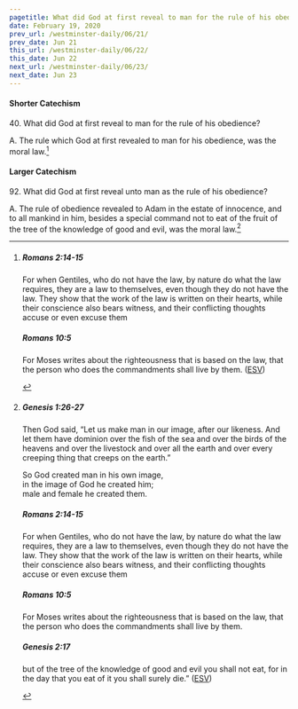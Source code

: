 ```yaml
---
pagetitle: What did God at first reveal to man for the rule of his obedience?
date: February 19, 2020
prev_url: /westminster-daily/06/21/
prev_date: Jun 21
this_url: /westminster-daily/06/22/
this_date: Jun 22
next_url: /westminster-daily/06/23/
next_date: Jun 23
---
```


#### Shorter Catechism

40\. What did God at first reveal to man for the rule of his obedience?

A. The rule which God at first revealed to man for his obedience, was the moral law.[^fnref:wsc1]


[^fnref:wsc1]: <div class="esv"><h5>Romans 2:14-15</h5> <div class="esv-text"><p id="p45002014.01-1">For when Gentiles, who do not have the law, by nature do what the law requires, they are a law to themselves, even though they do not have the law. They show that the work of the law is written on their hearts, while their conscience also bears witness, and their conflicting thoughts accuse or even excuse them</p> </div><h5>Romans 10:5</h5> <div class="esv-text"> <p id="p45010005.07-2">For Moses writes about the righteousness that is based on the law, that the person who does the commandments shall live by them.  (<a href="http://www.esv.org" class="copyright">ESV</a>)</p> </div> </div>


#### Larger Catechism

92\. What did God at first reveal unto man as the rule of his obedience?

A. The rule of obedience revealed to Adam in the estate of innocence, and to all mankind in him, besides a special command not to eat of the fruit of the tree of the knowledge of good and evil, was the moral law.[^fnref:wlc1]


[^fnref:wlc1]: <div class="esv"><h5>Genesis 1:26-27</h5> <div class="esv-text"><p id="p01001026.01-1">Then God said, &#8220;Let us make man in our image, after our likeness. And let them have dominion over the fish of the sea and over the birds of the heavens and over the livestock and over all the earth and over every creeping thing that creeps on the earth.&#8221;</p>  <div class="block-indent"> <p class="line-group" id="p01001027.01-1">So God created man in his own image,<br /> <span class="indent"></span>in the image of God he created him;<br /> <span class="indent"></span>male and female he created them.</p> </div> </div><h5>Romans 2:14-15</h5> <div class="esv-text"><p id="p45002014.01-2">For when Gentiles, who do not have the law, by nature do what the law requires, they are a law to themselves, even though they do not have the law. They show that the work of the law is written on their hearts, while their conscience also bears witness, and their conflicting thoughts accuse or even excuse them</p> </div><h5>Romans 10:5</h5> <div class="esv-text"> <p id="p45010005.07-3">For Moses writes about the righteousness that is based on the law, that the person who does the commandments shall live by them.</p> </div><h5>Genesis 2:17</h5> <div class="esv-text"><p id="p01002017.01-4">but of the tree of the knowledge of good and evil you shall not eat, for in the day that you eat of it you shall surely die.&#8221;  (<a href="http://www.esv.org" class="copyright">ESV</a>)</p> </div> </div>

